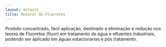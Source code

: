 ```yaml
---
layout: default
title: Redutor de Fluoretos
---
```


Produto concentrado, fácil aplicação, destinado a eliminação e redução nos teores de Fluoretos (fluor) em tratamento de água e efluentes industriais, podendo ser aplicado em águas estacionarias e pós tratamento.